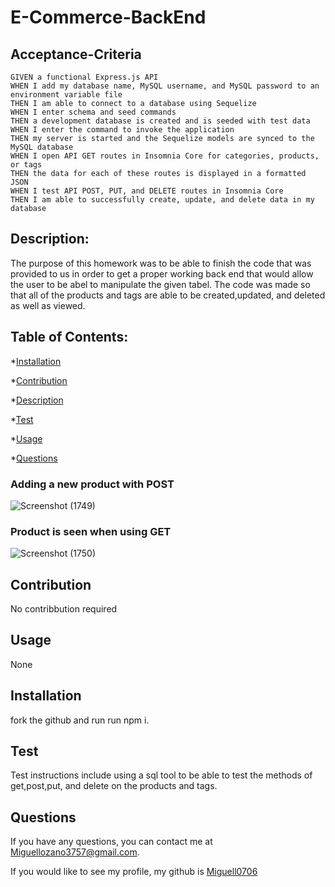 # E-Commerce-BackEnd
  
## Acceptance-Criteria 

```
GIVEN a functional Express.js API
WHEN I add my database name, MySQL username, and MySQL password to an environment variable file
THEN I am able to connect to a database using Sequelize
WHEN I enter schema and seed commands
THEN a development database is created and is seeded with test data
WHEN I enter the command to invoke the application
THEN my server is started and the Sequelize models are synced to the MySQL database
WHEN I open API GET routes in Insomnia Core for categories, products, or tags
THEN the data for each of these routes is displayed in a formatted JSON
WHEN I test API POST, PUT, and DELETE routes in Insomnia Core
THEN I am able to successfully create, update, and delete data in my database
```


## Description: 
The purpose of this homework was to be able to finish the code that was provided to us in order to get a proper working back end that would allow the user to be abel to manipulate the given tabel. The code was made so that all of the products and tags are able to be created,updated, and deleted as well as viewed. 

## Table of Contents: 
*[Installation](#installation)

*[Contribution](#contribute)

*[Description](#description)

*[Test](#test)

*[Usage](#usage)

*[Questions](#questions)

### Adding a new product with POST
![Screenshot (1749)](https://user-images.githubusercontent.com/82692900/124544682-66130c00-dddc-11eb-8e84-7d0fbc9aa3aa.png)

### Product is seen when using GET
![Screenshot (1750)](https://user-images.githubusercontent.com/82692900/124544738-86db6180-dddc-11eb-9d76-344bc55c308a.png)

## Contribution
No contribbution required

## Usage
None

## Installation
fork the github and run run npm i.

## Test 
Test instructions include using a sql tool to be able to test the methods of get,post,put, and delete on the products and tags.


## Questions
If you have any questions, you can contact me at Miguellozano3757@gmail.com.

If you would like to see my profile, my github is [Miguell0706](https://github.com/Miguell0706)
